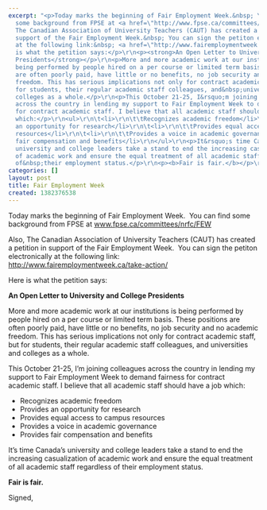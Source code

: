 ```yaml
---
excerpt: "<p>Today marks the beginning of Fair Employment Week.&nbsp; You can find
  some background from FPSE at <a href=\"http://www.fpse.ca/committees/nrfc/FEW\">www.fpse.ca/committees/nrfc/FEW</a></p>\r\n<p>Also,
  The Canadian Association of University Teachers (CAUT) has created a petition in
  support of the Fair Employment Week.&nbsp; You can sign the petiton electronically
  at the following link:&nbsp; <a href=\"http://www.fairemploymentweek.ca/take-action/\">http://www.fairemploymentweek.ca/take-action/</a></p>\r\n<p>Here
  is what the petition says:</p>\r\n<p><strong>An Open Letter to University and College
  Presidents</strong></p>\r\n<p>More and more academic work at our institutions is
  being performed by people hired on a per course or limited term basis. These positions
  are often poorly paid, have little or no benefits, no job security and no academic
  freedom. This has serious implications not only for contract academic staff, but
  for students, their regular academic staff colleagues, and&nbsp;universities and
  colleges as a whole.</p>\r\n<p>This October 21-25, I&rsquo;m joining colleagues
  across the country in lending my support to Fair Employment Week to demand fairness
  for contract academic staff. I believe that all academic staff should have a job
  which:</p>\r\n<ul>\r\n\t<li>\r\n\t\tRecognizes academic freedom</li>\r\n\t<li>\r\n\t\tProvides
  an opportunity for research</li>\r\n\t<li>\r\n\t\tProvides equal access to campus
  resources</li>\r\n\t<li>\r\n\t\tProvides a voice in academic governance</li>\r\n\t<li>\r\n\t\tProvides
  fair compensation and benefits</li>\r\n</ul>\r\n<p>It&rsquo;s time Canada&rsquo;s
  university and college leaders take a stand to end the increasing casualization
  of academic work and ensure the equal treatment of all academic staff&nbsp;regardless
  of&nbsp;their employment status.</p>\r\n<p><b>Fair is fair.</b></p>\r\n<p>Signed,</p>\r\n"
categories: []
layout: post
title: Fair Employment Week
created: 1382376538
---
```

<p>Today marks the beginning of Fair Employment Week.&nbsp; You can find some background from FPSE at <a href="http://www.fpse.ca/committees/nrfc/FEW">www.fpse.ca/committees/nrfc/FEW</a></p>
<p>Also, The Canadian Association of University Teachers (CAUT) has created a petition in support of the Fair Employment Week.&nbsp; You can sign the petiton electronically at the following link:&nbsp; <a href="http://www.fairemploymentweek.ca/take-action/">http://www.fairemploymentweek.ca/take-action/</a></p>
<p>Here is what the petition says:</p>
<p><strong>An Open Letter to University and College Presidents</strong></p>
<p>More and more academic work at our institutions is being performed by people hired on a per course or limited term basis. These positions are often poorly paid, have little or no benefits, no job security and no academic freedom. This has serious implications not only for contract academic staff, but for students, their regular academic staff colleagues, and&nbsp;universities and colleges as a whole.</p>
<p>This October 21-25, I&rsquo;m joining colleagues across the country in lending my support to Fair Employment Week to demand fairness for contract academic staff. I believe that all academic staff should have a job which:</p>
<ul>
	<li>
		Recognizes academic freedom</li>
	<li>
		Provides an opportunity for research</li>
	<li>
		Provides equal access to campus resources</li>
	<li>
		Provides a voice in academic governance</li>
	<li>
		Provides fair compensation and benefits</li>
</ul>
<p>It&rsquo;s time Canada&rsquo;s university and college leaders take a stand to end the increasing casualization of academic work and ensure the equal treatment of all academic staff&nbsp;regardless of&nbsp;their employment status.</p>
<p><b>Fair is fair.</b></p>
<p>Signed,</p>
